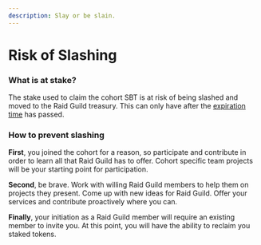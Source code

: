 ```yaml
---
description: Slay or be slain.
---
```


# Risk of Slashing

### What is at stake?

The stake used to claim the cohort SBT is at risk of being slashed and moved to the Raid Guild treasury.  This can only have after the [expiration time](../join-cohort/projects/expiration-timer.md) has passed.

### How to prevent slashing

**First**, you joined the cohort for a reason, so participate and contribute in order to learn all that Raid Guild has to offer.  Cohort specific team projects will be your starting point for participation.

**Second**, be brave.  Work with willing Raid Guild members to help them on projects they present.  Come up with new ideas for Raid Guild.  Offer your services and contribute proactively where you can.

**Finally**, your initiation as a Raid Guild member will require an existing member to invite you.  At this point, you will have the ability to reclaim you staked tokens.

